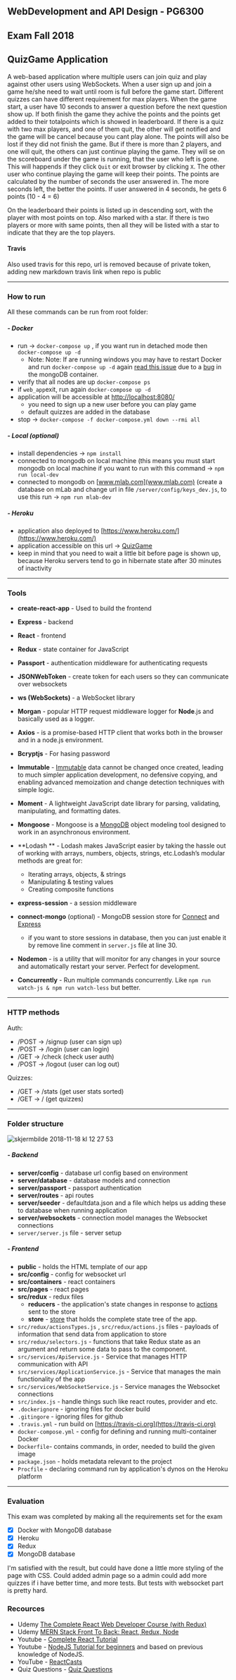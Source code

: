 ## WebDevelopment and API Design - PG6300

  
## Exam Fall 2018
  
  
## QuizGame Application

A web-based application where multiple users can join quiz and play against other users using WebSockets. When a user sign up and join a game he/she need to wait until room is full before the game start. Different quizzes can have different requirement for max players. When the game start, a user have 10 seconds to answer a question before the next question show up. If both finish the game they achive the points and the points get added to their totalpoints which is showed in leaderboard. If there is a quiz with two max players, and one of them quit, the other will get notified and the game will be cancel because you cant play alone. The points will also be lost if they did not finish the game. But if there is more than 2 players, and one will quit, the others can just continue playing the game. They will se on the scoreboard under the game is running, that the user who left is gone. This will happends if they click `Quit` or exit browser by clicking `X`. The other user who continue playing the game will keep their points. 
The points are calculated by the number of seconds the user answered in. The more seconds left, the better the points. If user answered in 4 seconds, he gets 6 points (10 - 4 = 6)

On the leaderboard their points is listed up in descending sort, with the player with most points on top. 
Also marked with a star. If there is two players or more with same points, then all they will be listed with a star to indicate that they are the top players. 
  

#### Travis
Also used travis for this repo, url is removed because of private token, adding new markdown travis link when repo is public

---
  
### How to run

All these commands can be run from root folder:
  
##### - Docker
- run -> `docker-compose up` , if you want run in detached mode then `docker-compose up -d`
	- Note: Note: If are running windows you may have to restart Docker and run `docker-compose up -d` again [read this issue](https://github.com/docker/for-win/issues/573#issuecomment-301513210) due to a [bug](https://github.com/docker/for-win/issues/573) in the mongoDB container.
- verify that all nodes are up `docker-compose ps`
- if `web_app`exit, run again `docker-compose up -d`
- application will be accessible at [http://localhost:8080/](http://localhost:8080/)
	- you need to sign up a new user before you can play game
	- default quizzes are added in the database
- stop -> `docker-compose -f docker-compose.yml down --rmi all` 


##### - Local (optional)
- install dependencies -> `npm install`
- connected to mongodb on local machine (this means you must start mongodb on local machine if you want to run with this command -> `npm run local-dev`
- connected to mongodb on [www.mlab.com](www.mlab.com) (create a database on mLab and change url in file `/server/config/keys_dev.js`, to use this run -> `npm run mlab-dev`


##### - Heroku
- application also deployed to [https://www.heroku.com/](https://www.heroku.com/)
- application accessible on this url -> [QuizGame](https://radiant-island-32328.herokuapp.com/)
- keep in mind that you need to wait a little bit before page is shown up, because Heroku servers tend to go in hibernate state after 30 minutes of inactivity

---  

### Tools

- **create-react-app** - Used to build the frontend

- **Express** - backend
- **React** - frontend
- **Redux** - state container for JavaScript
- **Passport** - authentication middleware for authenticating requests
- **JSONWebToken** - create token for each users so they can communicate over websockets
- **ws (WebSockets)** - a WebSocket library
- **Morgan** - popular HTTP request middleware logger for **Node**.js and basically used as a logger.
- **Axios** - is a promise-based HTTP client that works both in the browser and in a node.js environment.
- **Bcryptjs** - For hasing password
- **Immutable** - [Immutable](https://www.npmjs.com/package/immutable) data cannot be changed once created, leading to much simpler application development, no defensive copying, and enabling advanced memoization and change detection techniques with simple logic.
- **Moment** - A lightweight JavaScript date library for parsing, validating, manipulating, and formatting dates.
- **Mongoose** - Mongoose is a [MongoDB](https://www.mongodb.org/) object modeling tool designed to work in an asynchronous environment.
- **Lodash ** - Lodash makes JavaScript easier by taking the hassle out of working with arrays, numbers, objects, strings, etc.Lodash’s modular methods are great for:
	-   Iterating arrays, objects, & strings
	-   Manipulating & testing values
	-   Creating composite functions  
- **express-session** - a session middleware
- **connect-mongo** (optional) - MongoDB session store for [Connect](https://github.com/senchalabs/connect) and [Express](http://expressjs.com/)
	- if you want to store sessions in database, then you can just enable it by remove line comment in `server.js` file at line 30.
- **Nodemon** - is a utility that will monitor for any changes in your source and automatically restart your server. Perfect for development.
- **Concurrently** - Run multiple commands concurrently. Like `npm run watch-js & npm run watch-less` but better.

---

### HTTP methods
Auth:
- /POST -> /signup (user can sign up)
- /POST -> /login (user can login)
- /GET -> /check (check user auth)
- /POST -> /logout (user can log out)

Quizzes:
- /GET -> /stats (get user stats sorted)
- /GET -> / (get quizzes)

---

### Folder structure

![skjermbilde 2018-11-18 kl 12 27 53](https://user-images.githubusercontent.com/29889280/48671763-83acdd80-eb2d-11e8-91e4-1df671bbbf75.png)

##### - Backend
- **server/config** - database url config based on environment
- **server/database** - database models and connection
- **server/passport** - passport authentication
- **server/routes** - api routes
- **server/seeder** - defaultdata.json and a file which helps us adding these to database when running application
- **server/websockets** -   connection model manages the Websocket connections
- `server/server.js` file - server setup  
##### - Frontend
- **public** - holds the HTML template of our app
- **src/config** - config for websocket url
- **src/containers** - react containers
- **src/pages** - react pages
- **src/redux** - redux files
	- **reducers** - the application's state changes in response to [actions](https://redux.js.org/basics/actions) sent to the store
	- **store** - [store](https://redux.js.org/api/store) that holds the complete state tree of the app.
- `src/redux/actionsTypes.js` , `src/redux/actions.js` files - payloads of information that send data from application to store
- `src/redux/selectors.js` - functions that take Redux state as an argument and return some data to pass to the component.
- `src/services/ApiService.js` - Service that manages HTTP communication with API
- `src/services/ApplicationService.js` - Service that manages the main functionality of the app
- `src/services/WebSocketService.js` - Service manages the Websocket connections
- `src/index.js` - handle things such like react routes, provider and etc.
- `.dockerignore` - ignoring files for docker build
- `.gitingore` - ignoring files for github
- `.travis.yml` - run build on [https://travis-ci.org](https://travis-ci.org)
- `docker-compose.yml` - config for defining and running multi-container Docker
- `Dockerfile`- contains commands, in order, needed to build the given image
- `package.json` - holds metadata relevant to the project
- `Procfile` - declaring command run by application's dynos on the Heroku platform
---

### Evaluation
This exam was completed by making all the requirements set for the exam
 - [x] Docker with MongoDB database
 - [x] Heroku
 - [x] Redux
 - [x] MongoDB database

I'm satisfied with the result, but could have done a little more styling of the page with CSS. Could added admin page so a admin could add more quizzes if i have better time, and more tests. But tests with websocket part is pretty hard.


### Recources
- Udemy [The Complete React Web Developer Course (with Redux)](https://www.udemy.com/react-2nd-edition/)
- Udemy [MERN Stack Front To Back: React, Redux, Node](https://www.udemy.com/mern-stack-front-to-back/)
- Youtube - [Complete React Tutorial](https://www.youtube.com/watch?v=OxIDLw0M-m0&list=PL4cUxeGkcC9ij8CfkAY2RAGb-tmkNwQHG)
- Youtube - [NodeJS Tutorial for beginners](https://www.youtube.com/watch?v=w-7RQ46RgxU&list=PL4cUxeGkcC9gcy9lrvMJ75z9maRw4byYp) and based on previous knowledge of NodeJS.
- YouTube - [ReactCasts](https://www.youtube.com/channel/UCZkjWyyLvzWeoVWEpRemrDQ/videos)
- Quiz Questions - [Quiz Questions](https://www.quiz-questions.net/)